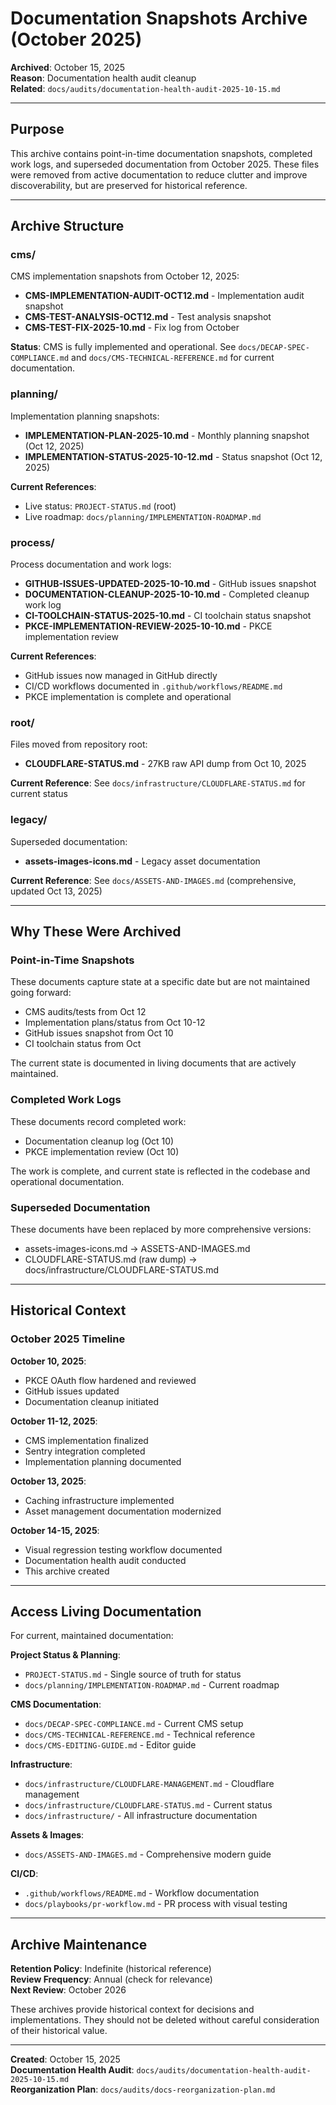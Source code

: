 # Documentation Snapshots Archive (October 2025)

**Archived**: October 15, 2025  
**Reason**: Documentation health audit cleanup  
**Related**: `docs/audits/documentation-health-audit-2025-10-15.md`

---

## Purpose

This archive contains point-in-time documentation snapshots, completed work logs, and superseded documentation from October 2025. These files were removed from active documentation to reduce clutter and improve discoverability, but are preserved for historical reference.

---

## Archive Structure

### cms/
CMS implementation snapshots from October 12, 2025:
- **CMS-IMPLEMENTATION-AUDIT-OCT12.md** - Implementation audit snapshot
- **CMS-TEST-ANALYSIS-OCT12.md** - Test analysis snapshot
- **CMS-TEST-FIX-2025-10.md** - Fix log from October

**Status**: CMS is fully implemented and operational. See `docs/DECAP-SPEC-COMPLIANCE.md` and `docs/CMS-TECHNICAL-REFERENCE.md` for current documentation.

### planning/
Implementation planning snapshots:
- **IMPLEMENTATION-PLAN-2025-10.md** - Monthly planning snapshot (Oct 12, 2025)
- **IMPLEMENTATION-STATUS-2025-10-12.md** - Status snapshot (Oct 12, 2025)

**Current References**:
- Live status: `PROJECT-STATUS.md` (root)
- Live roadmap: `docs/planning/IMPLEMENTATION-ROADMAP.md`

### process/
Process documentation and work logs:
- **GITHUB-ISSUES-UPDATED-2025-10-10.md** - GitHub issues snapshot
- **DOCUMENTATION-CLEANUP-2025-10-10.md** - Completed cleanup work log
- **CI-TOOLCHAIN-STATUS-2025-10.md** - CI toolchain status snapshot
- **PKCE-IMPLEMENTATION-REVIEW-2025-10-10.md** - PKCE implementation review

**Current References**:
- GitHub issues now managed in GitHub directly
- CI/CD workflows documented in `.github/workflows/README.md`
- PKCE implementation is complete and operational

### root/
Files moved from repository root:
- **CLOUDFLARE-STATUS.md** - 27KB raw API dump from Oct 10, 2025

**Current Reference**: See `docs/infrastructure/CLOUDFLARE-STATUS.md` for current status

### legacy/
Superseded documentation:
- **assets-images-icons.md** - Legacy asset documentation

**Current Reference**: See `docs/ASSETS-AND-IMAGES.md` (comprehensive, updated Oct 13, 2025)

---

## Why These Were Archived

### Point-in-Time Snapshots
These documents capture state at a specific date but are not maintained going forward:
- CMS audits/tests from Oct 12
- Implementation plans/status from Oct 10-12
- GitHub issues snapshot from Oct 10
- CI toolchain status from Oct

The current state is documented in living documents that are actively maintained.

### Completed Work Logs
These documents record completed work:
- Documentation cleanup log (Oct 10)
- PKCE implementation review (Oct 10)

The work is complete, and current state is reflected in the codebase and operational documentation.

### Superseded Documentation
These documents have been replaced by more comprehensive versions:
- assets-images-icons.md → ASSETS-AND-IMAGES.md
- CLOUDFLARE-STATUS.md (raw dump) → docs/infrastructure/CLOUDFLARE-STATUS.md

---

## Historical Context

### October 2025 Timeline

**October 10, 2025**:
- PKCE OAuth flow hardened and reviewed
- GitHub issues updated
- Documentation cleanup initiated

**October 11-12, 2025**:
- CMS implementation finalized
- Sentry integration completed
- Implementation planning documented

**October 13, 2025**:
- Caching infrastructure implemented
- Asset management documentation modernized

**October 14-15, 2025**:
- Visual regression testing workflow documented
- Documentation health audit conducted
- This archive created

---

## Access Living Documentation

For current, maintained documentation:

**Project Status & Planning**:
- `PROJECT-STATUS.md` - Single source of truth for status
- `docs/planning/IMPLEMENTATION-ROADMAP.md` - Current roadmap

**CMS Documentation**:
- `docs/DECAP-SPEC-COMPLIANCE.md` - Current CMS setup
- `docs/CMS-TECHNICAL-REFERENCE.md` - Technical reference
- `docs/CMS-EDITING-GUIDE.md` - Editor guide

**Infrastructure**:
- `docs/infrastructure/CLOUDFLARE-MANAGEMENT.md` - Cloudflare management
- `docs/infrastructure/CLOUDFLARE-STATUS.md` - Current status
- `docs/infrastructure/` - All infrastructure documentation

**Assets & Images**:
- `docs/ASSETS-AND-IMAGES.md` - Comprehensive modern guide

**CI/CD**:
- `.github/workflows/README.md` - Workflow documentation
- `docs/playbooks/pr-workflow.md` - PR process with visual testing

---

## Archive Maintenance

**Retention Policy**: Indefinite (historical reference)  
**Review Frequency**: Annual (check for relevance)  
**Next Review**: October 2026

These archives provide historical context for decisions and implementations. They should not be deleted without careful consideration of their historical value.

---

**Created**: October 15, 2025  
**Documentation Health Audit**: `docs/audits/documentation-health-audit-2025-10-15.md`  
**Reorganization Plan**: `docs/audits/docs-reorganization-plan.md`
